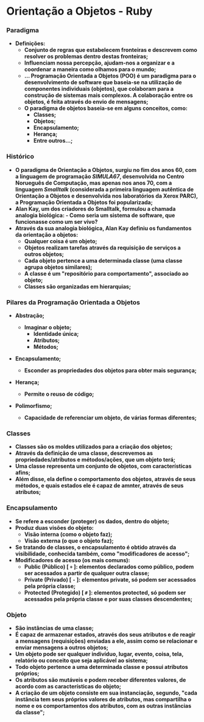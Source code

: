 # Orientação a Objetos - Ruby



### Paradigma

- **Definições:**
  - **Conjunto de regras que estabelecem fronteiras e descrevem como resolver os problemas dentro destas fronteiras;**
  - **Influenciam nossa percepção, ajudam-nos a organizar e a coordenar a maneira como olhamos para o mundo;**
  - **... Programação Orientada a Objetos (POO) é um paradigma para o desenvolvimento de software que baseia-se na utilização de componentes individuais (objetos), que colaboram para a construção de sistemas mais complexos. A colaboração entre os objetos, é feita através do envio de mensagens;**
  - **O paradigma de objetos baseia-se em alguns conceitos, como:**
    - **Classes;**
    - **Objetos;**
    - **Encapsulamento;**
    - **Herança;**
    - **Entre outros...;**




### Histórico

- **O paradigma de Orientação a Objetos, surgiu no fim dos anos 60, com a linguagem de programação _SIMULA67_, desenvolvida no Centro Norueguês de Computação, mas apenas nos anos 70, com a linguagem _Smalltalk_ (considerada a primeira linguagem autêntica de Orientação a Objetos e desenvolvida nos laboratórios da Xerox PARC), a Programação Orientada a Objetos foi popularizada;**
- **Alan Kay, um dos criadores do Smalltalk, formulou a chamada analogia biológica: - Como seria um sistema de software, que funcionasse como um ser vivo?**
- **Através da sua analogia biológica, Alan Kay definiu os fundamentos da orientação a objetos:**
  - **Qualquer coisa é um objeto;**
  - **Objetos realizam tarefas através da requisição de serviços a outros objetos;**
  - **Cada objeto pertence a uma determinada classe (uma classe agrupa objetos similares);**
  - **A classe é um "repositório para comportamento", associado ao objeto;**
  - **Classes são organizadas em hierarquias;**




### Pilares da Programação Orientada a Objetos

- **Abstração;**
  - **Imaginar o objeto;**
    - **Identidade única;**
    - **Atributos;**
    - **Métodos;**

- **Encapsulamento;**
  - **Esconder as propriedades dos objetos para obter mais segurança;**

- **Herança;**
  - **Permite o reuso de código;**

- **Polimorfismo;**
  - **Capacidade de referenciar um objeto, de várias formas diferentes;**




### Classes

- **Classes são os moldes utilizados para a criação dos objetos;**
- **Através da definição de uma classe, descrevemos as propriedades/atributos e métodos/ações, que um objeto terá;**
- **Uma classe representa um conjunto de objetos, com características afins;**
- **Além disse, ela define o comportamento dos objetos, através de seus métodos, e quais estados ele é capaz de amnter, através de seus atributos;**



### Encapsulamento

- **Se refere a esconder (proteger) os dados, dentro do objeto;**
- **Produz duas visões do objeto:**
  - **Visão interna (como o objeto faz);**
  - **Visão externa (o que o objeto faz);**
- **Se tratando de classes, o encapsulamento é obtido através da visibilidade, conhecida também, como "modificadores de acesso";**
- **Modificadores de acesso (os mais comuns):**
  - **Public (Público) [ `+` ]: elementos declarados como público, podem ser acessados a partir de qualquer outra classe;**
  - **Private (Privado) [ `-` ]: elementos private, só podem ser acessados pela própria classe;**
  - **Protected (Protegido) [ `#` ]: elementos protected, só podem ser acessados pela própria classe e por suas classes descendentes;**



### Objeto

- **São instâncias de uma classe;**
- **É capaz de armazenar estados, através dos seus atributos e de reagir a mensagens (requisições) enviadas a ele, assim como se relacionar e enviar mensagens a outros objetos;**
- **Um objeto pode ser qualquer indivíduo, lugar, evento, coisa, tela, relatório ou conceito que seja aplicável ao sistema;**
- **Todo objeto pertence a uma determinada classe e possui atributos próprios;**
- **Os atributos são mutáveis e podem receber diferentes valores, de acordo com as características do objeto;**
- **A criação de um objeto consiste em sua instanciação, segundo, "cada instância tem seus próprios valores de atributos, mas compartilha o nome e os comportamentos dos atributos, com as outras instâncias da classe";**



